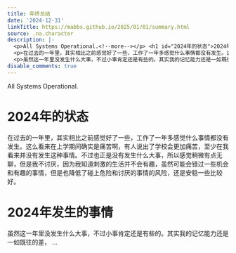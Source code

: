 ```yaml
---
title: 年终总结
date: '2024-12-31'
linkTitle: https://mabbs.github.io/2025/01/01/summary.html
source: .na.character
description: |-
  <p>All Systems Operational.<!--more--></p> <h1 id="2024年的状态">2024年的状态</h1>
  <p>在过去的一年里，其实相比之前感觉好了一些，工作了一年多感觉什么事情都没有发生。这么看来在上学期间确实是痛苦啊，有人说出了学校会更加痛苦，至少在我看来并没有发生这种事情。不过也正是没有发生什么大事，所以感觉稍微有点无聊，但是我不讨厌，因为我知道刺激的生活并不会有趣，虽然可能会错过一些机会和有趣的事情，但是也降低了碰上危险和讨厌的事情的风险，还是安稳一些比较好。</p> <h1 id="2024年发生的事情">2024年发生的事情</h1>
  <p>虽然这一年里没发生什么大事，不过小事肯定还是有些的。其实我的记忆能力还是一如既往的差， ...
disable_comments: true
---
```

<p>All Systems Operational.<!--more--></p> <h1 id="2024年的状态">2024年的状态</h1>
<p>在过去的一年里，其实相比之前感觉好了一些，工作了一年多感觉什么事情都没有发生。这么看来在上学期间确实是痛苦啊，有人说出了学校会更加痛苦，至少在我看来并没有发生这种事情。不过也正是没有发生什么大事，所以感觉稍微有点无聊，但是我不讨厌，因为我知道刺激的生活并不会有趣，虽然可能会错过一些机会和有趣的事情，但是也降低了碰上危险和讨厌的事情的风险，还是安稳一些比较好。</p> <h1 id="2024年发生的事情">2024年发生的事情</h1>
<p>虽然这一年里没发生什么大事，不过小事肯定还是有些的。其实我的记忆能力还是一如既往的差， ...